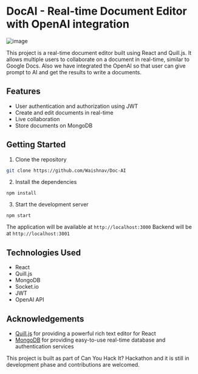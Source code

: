 # DocAI - Real-time Document Editor with OpenAI integration

![image](https://user-images.githubusercontent.com/86405648/213916663-83991661-196b-4e0f-8bfe-3856535dddc3.png)

This project is a real-time document editor built using React and Quill.js. It allows multiple users to collaborate on a document in real-time, similar to Google Docs. 
Also we have integrated the OpenAI so that user can give prompt to AI and get the results to write a documents.

## Features
- User authentication and authorization using JWT
- Create and edit documents in real-time 
- Live collaboration
- Store documents on MongoDB

## Getting Started

1. Clone the repository
```bash
git clone https://github.com/Waishnav/Doc-AI
```


2. Install the dependencies
```
npm install
```
3. Start the development server
```
npm start
```


The application will be available at `http://localhost:3000`
Backend will be at `http://localhost:3001`

## Technologies Used
- React
- Quill.js
- MongoDB
- Socket.io
- JWT
- OpenAI API



## Acknowledgements
- [Quill.js](https://quilljs.com/) for providing a powerful rich text editor for React
- [MongoDB](https://www.mongodb.com/) for providing easy-to-use real-time database and authentication services

This project is built as part of Can You Hack It? Hackathon and it is still in development phase and contributions are welcomed.

